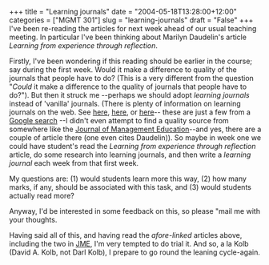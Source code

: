 +++
title = "Learning journals"
date = "2004-05-18T13:28:00+12:00"
categories = ["MGMT 301"]
slug = "learning-journals"
draft = "False"
+++
I've been re-reading the articles for next week ahead of our usual
teaching meeting. In particular I've been thinking about Marilyn
Daudelin's article _Learning from experience through
reflection_.

Firstly, I've been wondering if this reading should be earlier in the
course; say during the first week. Would it make a difference to
quality of the journals that people have to do? (This is a very
different from the question "_Could_ it make a difference to
the quality of journals that people have to do?"). But then it struck me
--perhaps we should adopt _learning journals_ instead of 'vanilla'
journals. (There is plenty of information on learning journals on
the web. See [here](https://www.audiencedialogue.org/journal.html), 
[here](https://www.qub.ac.uk/mgt/itsoc/proj/learjour.html), or
[here](https://www.lancs.ac.uk/staff/gyaccp/cjgh_27_2_05lores.pdf)--
these are just a few from a [Google
search](https://www.google.com/search?q=%22learning+log%22+%22learning+journal)
--I didn't even attempt to find a quality source from somewhere like
the [Journal of Management
Education](https://www.ingenta.com/journals/browse/sage/j285)--and yes,
there are a couple of article there (one even cites Daudelin)).
So maybe in week one we could have student's read the _Learning from
experience through reflection_ article, do some research into
learning journals, and then write a _learning journal_ each
week from that first week.

My questions are: (1) would students learn more this way, (2) how
many marks, if any, should be associated with this task, and (3) would
students actually read more?

Anyway, I'd be interested in some feedback on this, so please "mail
me with your thoughts.

Having said all of this, and having read the _afore-linked_
articles above, including the two in [JME](https://www.ingenta.com/journals/browse/sage/j285),
I'm very tempted to do trial it. And so, a la Kolb (David A. Kolb, not
Darl Kolb), I prepare to go round the leaning cycle-again.


